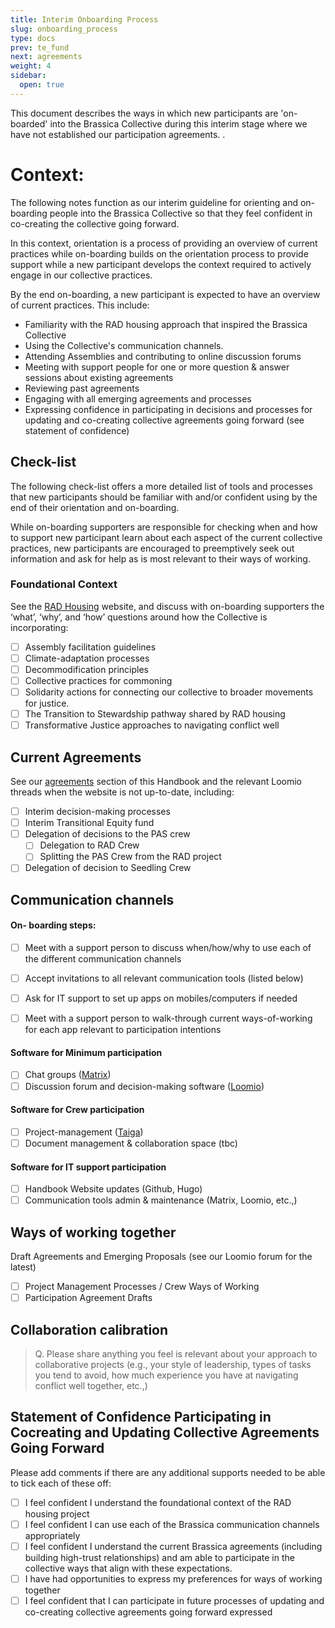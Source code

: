 ```yaml
---
title: Interim Onboarding Process
slug: onboarding_process
type: docs
prev: te_fund
next: agreements
weight: 4
sidebar:
  open: true
---
```


This document describes the ways in which new participants are 'on-boarded' into the Brassica Collective during this interim stage where we have not established our participation agreements. .

# Context: 

The following notes function as our interim guideline for orienting and on-boarding people into the Brassica Collective so that they feel confident in co-creating the collective going forward. 

In this context, orientation is a process of providing an overview of current practices while on-boarding builds on the orientation process to provide support while a new participant develops the context required to actively engage in our collective practices. 

By the end on-boarding, a new participant is expected to have an overview of current practices. This include:
* Familiarity with the RAD housing approach that inspired the Brassica Collective
* Using the Collective's communication channels.
* Attending Assemblies and contributing to online discussion forums 
* Meeting with support people for one or more question & answer sessions about existing agreements 
* Reviewing past agreements 
* Engaging with all emerging agreements and processes
* Expressing confidence in participating in decisions and processes for updating and co-creating collective agreements going forward (see statement of confidence)

## Check-list 

The following check-list offers a more detailed list of tools and processes that new participants should be familiar with and/or confident using by the end of their orientation and on-boarding. 

While on-boarding supporters are responsible for checking when and how to support new participant learn about each aspect of the current collective practices, new participants are encouraged to preemptively seek out information and ask for help as is most relevant to their ways of working. 

### Foundational Context 
See the [RAD Housing](content/about) website, and discuss with on-boarding supporters the ‘what’, ‘why’, and ‘how’ questions around how the Collective is incorporating:
- [ ] Assembly facilitation guidelines
- [ ] Climate-adaptation processes
- [ ] Decommodification principles
- [ ] Collective practices for commoning
- [ ] Solidarity actions for connecting our collective to broader movements for justice. 
- [ ] The Transition to Stewardship pathway shared by RAD housing
- [ ] Transformative Justice approaches to navigating conflict well

## Current Agreements
See our [agreements](../../agreements/) section of this Handbook and the relevant Loomio threads when the website is not up-to-date, including:
- [ ] Interim decision-making processes 
- [ ] Interim Transitional Equity fund
- [ ] Delegation of decisions to the PAS crew
    - [ ] Delegation to RAD Crew
    - [ ] Splitting the PAS Crew from the RAD project
- [ ] Delegation of decision to Seedling Crew

## Communication channels 
#### On- boarding steps:
- [ ] Meet with a support person to discuss when/how/why to use each of the different communication channels
- [ ] Accept invitations to all relevant communication tools (listed below)
- [ ] Ask for IT support to set up apps on mobiles/computers if needed
- [ ] Meet with a support person to walk-through current ways-of-working for each app relevant to participation intentions 


#### Software for Minimum participation 
- [ ] Chat groups ([Matrix](https://matrix.org/)) 
- [ ] Discussion forum and decision-making software ([Loomio](https://www.loomio.com/)) 

#### Software for Crew participation
- [ ] Project-management ([Taiga](https://taiga.io/)) 
- [ ] Document management & collaboration space (tbc)

#### Software for IT support participation
- [ ] Handbook Website updates (Github, Hugo)
- [ ] Communication tools admin & maintenance (Matrix, Loomio, etc.,)

## Ways of working together 
Draft Agreements and Emerging Proposals (see our Loomio forum for the latest) 
- [ ] Project Management Processes / Crew Ways of Working
- [ ] Participation Agreement Drafts

## Collaboration calibration
> Q. Please share anything you feel is relevant about your approach to collaborative projects (e.g., your style of leadership, types of tasks you tend to avoid, how much experience you have at navigating conflict well together, etc.,) 

## Statement of Confidence Participating in Cocreating and Updating Collective Agreements Going Forward 

Please add comments if there are any additional supports needed to be able to tick each of these off:

- [ ] I feel confident I understand the foundational context of the RAD housing project
- [ ] I feel confident I can use each of the Brassica communication channels appropriately
- [ ] I feel confident I understand the current Brassica agreements (including building high-trust relationships) and am able to participate in the collective ways that align with these expectations. 
- [ ] I have had opportunities to express my preferences for ways of working together
- [ ] I feel confident that I can participate in future processes of updating and co-creating collective agreements going forward expressed
